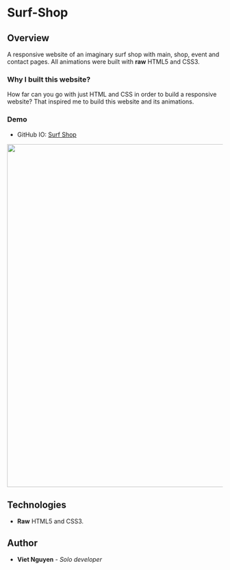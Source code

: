 # Surf-Shop

## Overview
A responsive website of an imaginary surf shop with main, shop, event and contact pages. All animations were built with **raw** HTML5 and CSS3.

### Why I built this website?
How far can you go with just HTML and CSS in order to build a responsive website? That inspired me to build this website and its animations.

### Demo
* GitHub IO: [Surf Shop](https://nguyendviet.github.io/Surf-Shop/)

<img src="https://media.giphy.com/media/l49K0Kr1dJclD9Txu/giphy.gif" width="800"/>

## Technologies
* **Raw** HTML5 and CSS3.

## Author
* **Viet Nguyen** - *Solo developer*
